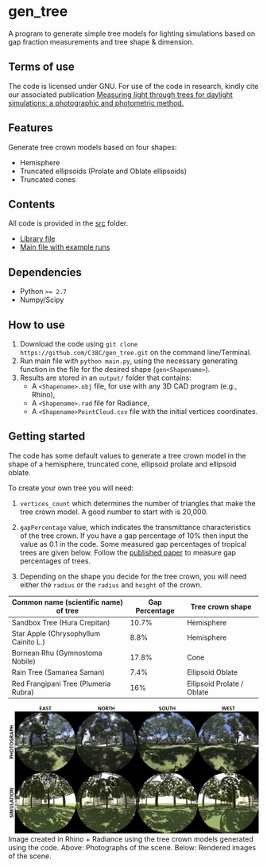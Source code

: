 # gen_tree
A program to generate simple tree models for lighting simulations based on gap fraction measurements and tree shape &amp; dimension.

## Terms of use
The code is licensed under GNU. For use of the code in research, kindly cite our associated publication [Measuring light through trees for daylight simulations: a photographic and photometric method.](https://scholar.google.com/scholar?cluster=3635521680530490059&hl=en&oi=scholarr)

## Features
Generate tree crown models based on four shapes:
- Hemisphere
- Truncated ellipsoids (Prolate and Oblate ellipsoids)
- Truncated cones

## Contents
All code is provided in the [src](src) folder.
- [Library file](src/lib.py)
- [Main file with example runs](src/main.py)

## Dependencies

- Python `>= 2.7`
- Numpy/Scipy

## How to use
1. Download the code using `git clone https://github.com/C38C/gen_tree.git` on the command line/Terminal.
2. Run main file with `python main.py`, using the necessary generating function in the file for the desired shape (`gen<Shapename>`).
3. Results are stored in an `output/` folder that contains:
    - A `<Shapename>.obj` file, for use with any 3D CAD program (e.g., Rhino),
    - A `<Shapename>.rad` file for Radiance,
    - A `<Shapename>PointCloud.csv` file with the initial vertices coordinates.

## Getting started
The code has some default values to generate a tree crown model in the shape of a hemisphere, truncated cone, ellipsoid prolate and ellipsoid oblate.

To create your own tree you will need:

1. `vertices_count` which determines the number of triangles that make the tree crown model. A good number to start with is 20,000.   

2. `gapPercentage` value, which indicates the transmittance characteristics of the tree crown. If you have a gap percentage of 10% then input the value as 0.1 in the code. Some measured gap percentages of tropical trees are given below. Follow the [published paper](https://scholar.google.com/scholar?cluster=3635521680530490059&hl=en&oi=scholarr) to measure gap percentages of trees.

3. Depending on the shape you decide for the tree crown, you will need either the `radius` or the `radius` and `height` of the crown.

| Common name (scientific name) of tree | Gap Percentage | Tree crown shape |
|-|-|-|
|Sandbox Tree (Hura Crepitan)| 10.7% | Hemisphere|
|Star Apple (Chrysophyllum Cainito L.)| 8.8% |Hemisphere|
|Bornean Rhu (Gymnostoma Nobile)| 17.8% |Cone|
|Rain Tree (Samanea Saman)| 7.4% | Ellipsoid Oblate|
|Red Frangipani Tree (Plumeria Rubra)| 16% | Ellipsoid Prolate / Oblate |

![Image](img/greenCS.png)     
Image created in Rhino + Radiance using the tree crown models generated using the code. Above: Photographs of the scene. Below: Rendered images of the scene. 
